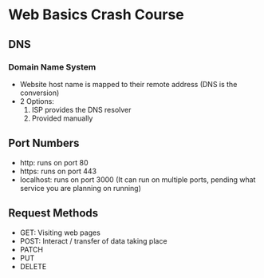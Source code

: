 # Web Basics Crash Course 

## DNS 
### Domain Name System
- Website host name is mapped to their remote address (DNS is the conversion)
- 2 Options:
    1. ISP provides the DNS resolver
    2. Provided manually

## Port Numbers
- http: runs on port 80
- https: runs on port 443
- localhost: runs on port 3000 (It can run on multiple ports, pending what service you are planning on running)

## Request Methods
- GET: Visiting web pages
- POST: Interact / transfer of data taking place
- PATCH
- PUT
- DELETE


